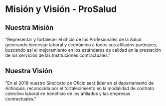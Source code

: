 
# Misión y Visión - ProSalud

## Nuestra Misión

"Representar y fortalecer el oficio de los Profesionales de la Salud generando bienestar laboral y económico a todos sus afiliados partícipes, buscando así el mejoramiento en los estándares de calidad en la prestación de los servicios de las Instituciones contractuales."

## Nuestra Visión

"En el 2018 nuestro Sindicato de Oficio será líder en el departamento de Antioquia, reconocida por el fortalecimiento en la modalidad de contrato colectivo laboral en beneficio de los afiliados y las empresas contractuales."
